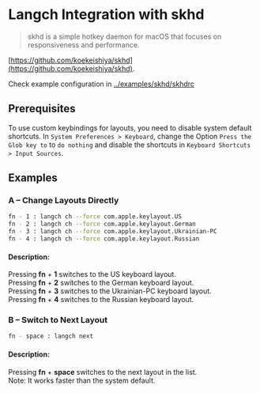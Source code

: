 # Langch Integration with skhd

> skhd is a simple hotkey daemon for macOS that focuses on responsiveness and performance.  

[https://github.com/koekeishiya/skhd](https://github.com/koekeishiya/skhd). 

Check example configuration in [../examples/skhd/skhdrc](../examples/skhd/skhdrc)

## Prerequisites

To use custom keybindings for layouts, you need to disable system default shortcuts. In `System Preferences > Keyboard`, change the Option `Press the Glob key to` to `do nothing` and disable the shortcuts in `Keyboard Shortcuts > Input Sources`.

## Examples

### A – Change Layouts Directly

```sh
fn - 1 : langch ch --force com.apple.keylayout.US
fn - 2 : langch ch --force com.apple.keylayout.German
fn - 3 : langch ch --force com.apple.keylayout.Ukrainian-PC
fn - 4 : langch ch --force com.apple.keylayout.Russian
```

#### Description:
Pressing **fn** + **1** switches to the US keyboard layout.  
Pressing **fn** + **2** switches to the German keyboard layout.  
Pressing **fn** + **3** switches to the Ukrainian-PC keyboard layout.  
Pressing **fn** + **4** switches to the Russian keyboard layout.  

### B – Switch to Next Layout
```sh
fn - space : langch next
```

#### Description:
Pressing **fn** + **space** switches to the next layout in the list.  
Note: It works faster than the system default.
